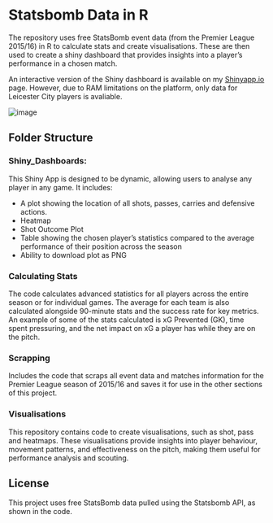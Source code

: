 # Statsbomb Data in R
The repository uses free StatsBomb event data (from the Premier League 2015/16) in R to calculate stats and create visualisations. These are then used to create a shiny dashboard that provides insights into a player’s performance in a chosen match.

An interactive version of the Shiny dashboard is available on my [Shinyapp.io](https://max-bosher.shinyapps.io/performance_dashboard/) page. However, due to RAM limitations on the platform, only data for Leicester City players is avaliable.

![image](https://github.com/user-attachments/assets/c2830589-bb91-45e4-a4a4-2783a23f9123)


## Folder Structure
### Shiny_Dashboards:

This Shiny App is designed to be dynamic, allowing users to analyse any player in any game. It includes:

 - A plot showing the location of all shots, passes, carries and defensive actions.
 - Heatmap
 - Shot Outcome Plot
 - Table showing the chosen player’s statistics compared to the average performance of their position across the season
 - Ability to download plot as PNG

### Calculating Stats

The code calculates advanced statistics for all players across the entire season or for individual games. The average for each team is also calculated alongside 90-minute stats and the success rate for key metrics. An example of some of the stats calculated is xG Prevented (GK), time spent pressuring, and the net impact on xG a player has while they are on the pitch.

### Scrapping

Includes the code that scraps all event data and matches information for the Premier League season of 2015/16 and saves it for use in the other sections of this project.

### Visualisations

This repository contains code to create visualisations, such as shot, pass and heatmaps. These visualisations provide insights into player behaviour, movement patterns, and effectiveness on the pitch, making them useful for performance analysis and scouting.

## License
This project uses free StatsBomb data pulled using the Statsbomb API, as shown in the code.

